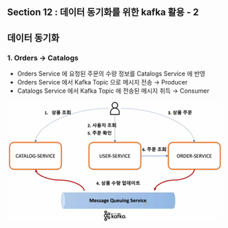 ## Section 12 : 데이터 동기화를 위한 kafka 활용 - 2
## 데이터 동기화

### 1. Orders → Catalogs

- Orders Service 에 요청된 주문의 수량 정보를 Catalogs Service 에 반영
- Orders Service 에서 Kafka Topic 으로 메시지 전송 → Producer
- Catalogs Service 에서 Kafka Topic 에 전송된 메시지 취득 → Consumer

<img src="/spring-msa/img/17.png" width="500px;">

